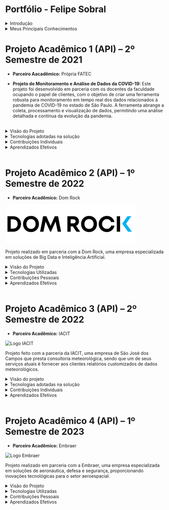 # Portfólio - Felipe Sobral

<details>
<summary>Introdução</summary>
<br>

![Profile](https://github.com/SoSoJigsaw/Portfolio/blob/main/Imagens/profile.jpeg)
  
Sou estudante do 6º semestre de Tecnologia em Banco de Dados na FATEC São José dos Campos, onde tive a oportunidade de aplicar conhecimentos acadêmicos em projetos práticos voltados ao mercado. Através da metodologia de Aprendizado por Projetos Integradores (API), desenvolvi soluções reais para empresas parceiras, aprimorando minhas habilidades técnicas em Python, Java, JavaScript/TypeScript e SQL (Oracle, SQL Server e PostgreSQL), além de fortalecer minha experiência em metodologias ágeis, como SCRUM.

Essas experiências me prepararam para enfrentar desafios do mercado de tecnologia, onde a capacidade de solucionar problemas e a colaboração em equipe são tão valorizadas quanto o domínio técnico.

[![portfolio](https://img.shields.io/badge/my_portfolio-000?style=for-the-badge&logo=ko-fi&logoColor=white)](https://github.com/SoSoJigsaw) 
[![linkedin](https://img.shields.io/badge/linkedin-0A66C2?style=for-the-badge&logo=linkedin&logoColor=white)](https://www.linkedin.com/in/sosojigsaw/)
</details>


<details>  
  <summary>Meus Principais Conhecimentos</summary>
  <br>
  <details>
  <summary>Python</summary>
    <br>
  Desenvolvo em Python desde 2021. Já utilizei a linguagem nos paradigmas procedural e orientado ao objeto. Utilizei o Python tanto para desenvolvimento web, utilizando para isso o microserviço Flask, quanto para análise e tratamento de dados, utilizando o Pandas e Numpy. Em alguns momentos, utilizei o Python também para automatizar processos, como alimentar o banco de dados com uma rotina usando SQLAlchemy para a conexão, e automatizar o processo de baixar uma base de dados disponibilizado em um site através de um script que usa Selenium para simular as ações em um navegador.

Logo, pode-se dizer que em Python eu tenho domínio na criação de scripts para automação de tarefas, análise de dados e desenvolvimento web:
- **Flask** : Experiência na construção de APIs RESTful e aplicações web escaláveis.
- **Pandas** : Habilidade em manipulação, análise e visualização de grandes volumes de dados.
- **NumPy** : Capacidade de realizar operações matemáticas complexas e manipulação de arrays.
- **Data Cleaning** : Competência na limpeza e transformação de dados para garantir análises precisas.
- **Automação** : Proficiência em automatizar processos de coleta e processamento de dados.
- **Visualização de Dados** : Criação de dashboards interativos para facilitar a interpretação de dados. Criação de visualizações gráficas e não-gráficas desses dados.
</details>


  <details>
  <summary>Java</summary>
<br>
Desenvolvo em Java desde 2022. Utilizei a linguagem principalmente para desenvolver o back-end de aplicações web, utilizando para isso o framework Spring Boot com o auxílio do Hibernate, e aplicações desktop, utilizando para isso o JavaFX.
</details>


<details>
<summary>PL/SQL</summary>
<br>
Utilizo o PL/SQL desde 2022, já tendo contato com comandos DDL, DCL e DML da linguagem. Relacionado a isso, eu já arquitetei a modelagem do banco de dados nos modelos Conceitual, Lógico e Físico. Em se tratando de SGBDs, tive experiência com os bancos Oracle, SQL Server e PostgreSQL, criando tabelas, fazendo o insert de novos dados, criando constraints e regras gerais do banco, e administrando o banco de uma forma geral.
</details>


<details>
<summary>SCRUM</summary>
<br>
Tenho contato com o SCRUM desde o primeiro semestre da faculdade, em 2021, sendo que desde então todos os projetos acadêmicos em que participei utilizaram essa metodologia ágil para o gerenciamento da equipe como requisito. Tive experiência como Scrum Master da equipe, onde assumi o posto de líder responsável por organizar a equipe e buscar soluções para as dificuldades apresentadas. Fui também Product Owner (PO) em duas oportunidades, sendo responsável pelo desenvolvimento do produto ao criar o backlog, e pelo diálogo com o cliente em busca de atender as suas necessidades.
</details>

<details>
<summary>JavaScript e TypeScript</summary>
<br>
Desenvolvo com javascript desde 2022, tendo pleno conhecimento tanto dos frameworks de backend quantos os de frontend.
Compreendo perfeitamente todos os conceitos web como o DOM, e conceitos específicos dos frameworks mais utilizados pelo 
mercado ultimamente, como a modularização, presente por exemplo no vue.js e react.
</details>
</details>

# Projeto Acadêmico 1 (API) – 2º Semestre de 2021

- **Parceiro Aacadêmico:** Própria FATEC

- **Projeto de Monitoramento e Análise de Dados da COVID-19:** Este projeto foi desenvolvido em parceria com os docentes da faculdade ocupando o papel de clientes, com o objetivo de criar uma ferramenta robusta para monitoramento em tempo real dos dados relacionados à pandemia de COVID-19 no estado de São Paulo. A ferramenta abrange a coleta, processamento e visualização de dados, permitindo uma análise detalhada e contínua da evolução da pandemia.
<br>

<details>
<summary>Visão do Projeto</summary>
<br>

![Foto do Projeto](https://raw.githubusercontent.com/SoSoJigsaw/Carcara/main/Sprint%201/picture/2%20new.jpg)
![GIF do Projeto](https://raw.githubusercontent.com/SoSoJigsaw/Carcara/refs/heads/main/Sprint%201/GIFs/PANDEMIA%20ESTRUTURADA%20GIF%203.gif)
![GIF do Projeto 2](https://raw.githubusercontent.com/SoSoJigsaw/Carcara/refs/heads/main/Sprint%201/GIFs/PANDEMIA%20ESTRUTURADA%20GIF%204.gif)
 
- O problema central abordado pelo projeto foi a necessidade de monitoramento contínuo e preciso da pandemia de COVID-19. Com a grande quantidade de dados gerados diariamente, havia uma dificuldade em consolidar essas informações de forma acessível e útil para o cliente, que tinha um interesse por acompanhar o avanço da pandemia em nosso Estado.
- A solução entregue foi uma aplicação web que coleta, processa e visualiza dados da COVID-19 em tempo real. Utilizando tecnologias como Flask, Pandas e diversas bibliotecas Python, a aplicação oferece dashboards interativos que mostram a evolução dos casos, óbitos, vacinação, ocupação de leitos e índices de isolamento social. Além disso, foram implementadas funcionalidades de filtragem de dados por data e município, proporcionando uma análise detalhada e customizada.

[Repositório do Projeto](https://github.com/SoSoJigsaw/Carcara)
</details>

<details>
<summary>Tecnologias adotadas na solução</summary>
<br>
  
- **Python**: Fundamental para o desenvolvimento dos scripts de coleta e processamento de dados. A linguagem foi escolhida por sua simplicidade e poderosas bibliotecas para análise de dados.
- **Selenium**: Utilizado para automações de requests persistentes, onde era necessário fazer o download através de uma requisição web diariamente para atualizar com os dados mais atuais da pandemia. Como o dataset utilizado não dispunha de uma API, havia essa necessidade de reproduzir comandos humanos em um navegador, para assim poder baixar os dados atualizados pela identificação de certos elementos imutáveis na página.
- **Flask**: Utilizado para construir a API e o backend da aplicação web. Flask foi escolhido devido à sua flexibilidade e capacidade de criar aplicações web escaláveis.
- **Pandas**: Essencial para a manipulação e análise dos dados coletados. Pandas permitiu a transformação e limpeza dos dados de forma eficiente.
- **NumPy**: Utilizado para operações matemáticas e manipulação de arrays, complementando as funcionalidades do Pandas.
</details>

<details>
<summary>Contribuições Individuais</summary>
<br>
Minhas principais contribuições para o projeto incluíram:

- **Desenvolvimento de Scripts de Coleta de Dados**:
  Fui responsável por desenvolver scripts automatizados que coletam dados de diversas fontes, como arquivos CSV armazenados localmente e dados disponibilizados online. Utilizando a biblioteca `glob`, automatizei a identificação e leitura dos arquivos mais recentes, garantindo que a aplicação sempre tivesse acesso aos dados mais atualizados.

- **Processamento e Limpeza de Dados**:
  Utilizei `Pandas` para realizar operações de limpeza e transformação dos dados. Isso incluiu a remoção de duplicatas, tratamento de valores ausentes e padronização de formatos de data. A limpeza de dados é crucial para garantir a precisão das análises, e consegui implementar uma pipeline eficiente que trata grandes volumes de dados de forma rápida e precisa.

- **Desenvolvimento da Aplicação Flask**:
  No backend, utilizei o `Flask` para criar uma API RESTful que serve os dados processados para a interface web. Implementei rotas que permitem a consulta de dados filtrados por data e município, e configurei o servidor para suportar múltiplas requisições simultâneas, garantindo a escalabilidade da aplicação.

- **Visualização de Dados**:
  Criei dashboards interativos utilizando bibliotecas como `Matplotlib` e `Plotly`, que permitiram visualizar a evolução dos casos, óbitos, vacinação, ocupação de leitos e índices de isolamento social. As visualizações são atualizadas em tempo real, proporcionando uma ferramenta poderosa para a tomada de decisões informadas.

- **Integração de Múltiplas Fontes de Dados**:
  Combinei dados de diferentes fontes para criar um banco de dados unificado e coerente. Isso envolveu a junção de dataframes, o tratamento de colunas inconsistentes e a agregação de informações complementares. A integração de dados foi fundamental para fornecer uma visão holística da situação da pandemia.
</details>

<details>
<summary>Aprendizados Efetivos</summary>
<br>
  <details>  
  <summary>Hard Skills</summary>
<br>

| Hard Skills           | Descrição                                                                                           |
|-----------------------|-----------------------------------------------------------------------------------------------------|
| **Python**            | Desenvolvimento avançado de scripts e aplicações, especialmente para automação de tarefas e análise de dados. |
| **Pandas**            | Proficiência em operações complexas de limpeza e transformação de dados, manipulação de grandes datasets e geração de análises precisas. |
| **Flask**             | Desenvolvimento de APIs RESTful e backend de aplicações web, incluindo configuração de servidor e gerenciamento de rotas. |
| **NumPy**             | Realização de cálculos matemáticos avançados e manipulação de arrays multidimensionais.               |
| **Data Cleaning**     | Habilidade de identificar e corrigir problemas nos dados, garantindo a integridade e a qualidade das análises. |
| **Visualização de Dados** | Criação de gráficos e dashboards interativos que facilitam a interpretação de grandes volumes de dados. |
  </details>

  <details>
  <summary>Soft Skills</summary>
<br> 
    
| Soft Skills           | Descrição                                                                                           |
|-----------------------|-----------------------------------------------------------------------------------------------------|
| **Comunicação Assertiva**        | Durante o projeto, a comunicação foi essencial para alinhar as expectativas com a equipe. Participei ativamente de reuniões semanais, apresentando o progresso e discutindo desafios técnicos. Minha habilidade de comunicar ideias complexas de maneira clara foi fundamental para o sucesso do projeto. |
| **Gerenciamento de Tempo** | Trabalhei com prazos apertados e múltiplas tarefas simultâneas. Utilizei técnicas de gerenciamento de tempo, como a priorização de tarefas e o uso de listas de verificação, para garantir que todas as entregas fossem concluídas dentro dos prazos estabelecidos. |
| **Pensamento Analítico** | A análise detalhada dos dados foi crucial para identificar padrões e tendências na evolução da pandemia. Utilizei minhas habilidades analíticas para interpretar os dados de forma crítica, proporcionando insights valiosos para a tomada de decisões. |
| **Resiliência**           | Trabalhei com prazos curtos e dados inconsistentes, superando obstáculos para entregar soluções viáveis. |
| **Autonomia**             | Executei grande parte do projeto de forma independente, tomando decisões por conta própria.       |
  </details>
</details>
<br>

# Projeto Acadêmico 2 (API) – 1º Semestre de 2022

- **Parceiro Acadêmico:** Dom Rock

![Logo DomRock](https://github.com/SoSoJigsaw/Portfolio/blob/main/Imagens/domrock.png)

Projeto realizado em parceria com a Dom Rock, uma empresa especializada em soluções de Big Data e Inteligência Artificial.
<br>

<details>
<summary>Visão do Projeto</summary>
<br>

![Foto do Projeto](https://github.com/fluffyfatec/Dom_Rock/raw/main/GIT/cabecario2.jpg)
![GIF do Projeto](https://github.com/fluffyfatec/Dom_Rock/raw/main/GIT/prototipo.gif)
  
- O objetivo foi desenvolver uma API robusta e eficiente para a gestão e análise de dados, que fosse capaz de suportar grandes volumes de informações e múltiplos usuários simultaneamente.
- O projeto consistiu na criação de uma API para integração, processamento e gerenciamento de dados provenientes de diversas fontes. A API foi projetada com foco em escalabilidade, segurança e performance, permitindo a geração de relatórios e análises avançadas para suportar a tomada de decisão dos clientes da Dom Rock.

[Repositório do Projeto](https://github.com/fluffyfatec/Dom_Rock)
</details>

<details>
<summary>Tecnologias Utilizadas</summary>
<br>

- **Java:** Escolhida pela sua robustez, portabilidade e vasto ecossistema de bibliotecas e frameworks, facilitando o desenvolvimento de aplicações escaláveis e de alta performance.
- **Spring Boot:** Framework que simplifica o desenvolvimento de aplicações Java, oferecendo configuração automática, suporte a segurança, e fácil gerenciamento de dependências.
- **JavaFX:** Utilizado para a criação de interfaces gráficas, proporcionando uma experiência de usuário rica e interativa.
- **PL/SQL:** Utilizado para a manipulação e gestão dos dados no banco de dados, garantindo eficiência nas operações e integridade dos dados.
- **SCRUM:** Metodologia ágil adotada para gerenciar o projeto de forma iterativa e incremental, promovendo a colaboração e a adaptabilidade da equipe.
</details>

<details>
<summary>Contribuições Pessoais</summary>
<br>

Durante o desenvolvimento deste projeto, minhas contribuições foram diversas e abrangentes, focando em assegurar a entrega de uma solução técnica sólida e funcional.

<details>
<summary>Desenvolvimento do Back-end</summary>
<br>

- **Criação de Serviços RESTful:** Utilizei Java e Spring Boot para desenvolver uma série de serviços RESTful. Esses serviços foram responsáveis por manipular e integrar dados provenientes de diversas fontes, garantindo escalabilidade e alta performance. Implementações específicas incluíram endpoints para criação, leitura, atualização e exclusão de dados (CRUD), bem como serviços para autenticação e autorização de usuários.
- **Implementação de Segurança:** Integrei o Spring Security para implementar medidas robustas de segurança na API. Isso incluiu a configuração de autenticação baseada em tokens JWT (JSON Web Tokens), controle de acesso baseado em roles (papéis) de usuário, e proteção contra ataques comuns como CSRF (Cross- Site Request Forgery).
</details>

<details>
<summary>Integração com Banco de Dados</summary>
<br>
  
- **Modelagem de Dados:** Utilizando PL/SQL, fui responsável por modelar o banco de dados, criando tabelas, views, stored procedures e triggers. A modelagem foi projetada para otimizar o desempenho das consultas e garantir a integridade referencial dos dados.
- **Consultas Eficientes:** Escrevi queries complexas e otimizadas para suportar grandes volumes de dados. Utilizei técnicas como índices, joins eficientes e subconsultas para melhorar a performance das operações de leitura e escrita no banco de dados.
</details>

<details>
<summary>Desenvolvimento de Interfaces Gráficas</summary>
<br>

- **Interfaces com JavaFX:** Desenvolvi interfaces gráficas utilizando JavaFX, permitindo uma interação intuitiva e responsiva com a aplicação. As interfaces incluíam dashboards para visualização de dados, formulários para entrada de informações, e componentes visuais para a navegação na aplicação.
</details>

<details>
<summary>Gestão de Equipe e Metodologias Ágeis</summary>
<br>

- **Product Owner:** Assumi o papel de Product Owner, criando e priorizando o backlog do produto em alinhamento com os requisitos do parceiro acadêmico. Isso envolveu a definição de histórias de usuário, critérios de aceitação e a comunicação constante com os stakeholders para garantir que as entregas atendiam às expectativas.
</details>
</details>

<details>
<summary>Aprendizados Efetivos</summary>
<br>
<details>
<summary>Hard Skills</summary>
<br>
  
| Hard Skills           | Descrição                                                                                           |
|-----------------------|-----------------------------------------------------------------------------------------------------|
| **Java**              | Aprimorei minhas habilidades em Java, focando em práticas avançadas de programação, como a utilização de padrões de design (Design Patterns) para assegurar um código limpo e sustentável. |
| **PL/SQL**            | Aprofundei meus conhecimentos em PL/SQL, escrevendo scripts complexos para manipulação de dados e otimização de consultas. |
| **JavaFX**            | Desenvolvi interfaces gráficas avançadas, utilizando bindings, event handling e customização de componentes visuais para melhorar a experiência do usuário. |
</details>

<details>
<summary>Soft Skills</summary>
<br>

| Soft Skills           | Descrição                                                                                           |
|-----------------------|-----------------------------------------------------------------------------------------------------|
| **Trabalho em Equipe** | Fomentei um ambiente de colaboração, trabalhando efetivamente com colegas de equipe para superar desafios técnicos e cumprir prazos. |
| **Liderança Técnica**             | Coordenei discussões técnicas e orientei a equipe sobre soluções envolvendo integração de sistemas.   |
| **Negociação e Alinhamento**      | Alinhei expectativas e negociei ajustes nos requisitos do projeto, mantendo o progresso sem atritos. |
| **Colaboração**                   | Trabalhei em estreita colaboração com a equipe, contribuindo para revisões de código e conhecimento compartilhado. |
</details>
</details>
<br>

# Projeto Acadêmico 3 (API) – 2º Semestre de 2022

- **Parceiro Acadêmico:** IACIT

![Logo IACIT](https://www.iacit.com.br/imgs/meta-image.jpg)

Projeto feito com a parceria da IACIT, uma empresa de São José dos Campos que presta consultoria meteorológica, sendo que um de seus serviços atuais é fornecer aos clientes relatórios customizados de dados meteorológicos.

<details>
<summary>Visão do projeto</summary>
<br>

![Foto do Projeto](https://github.com/fluffyfatec/Iacit/raw/Sprint-1/GIT/cabecario%20(3).jpg)
![GIF do Projeto](https://github.com/fluffyfatec/Iacit/raw/Sprint-2/GIT/VID-20221009-WA0013%20(2).gif)
  
Como a empresa trabalhava processando muitas informações manualmente, ela acabava por perder tempo, desperdiçando recursos com esse processo. Por isso, a empresa precisava da criação de um sistema que permitisse realizar a importação dos dados meteorológicos, bem como armazená- los em uma base de dados, para posteriormente gerar os relatórios desejados por seus clientes.

Dessa forma, o projeto visava desenvolver uma aplicação web para a empresa que possibilite a automatização desde o download, o processamento dos dados e a persistência dos dados no banco de dados de forma simplificada. Além disso, a aplicação aspirava possibilitar realizar a filtragem desses dados por temperatura, umidade, estações, vento, pressão atmosférica, radiação global e precipitação, além de possibilitar diversas visualizações desses dados. Por fim, a aplicação objetivava a criação de diferentes níveis de usuários juntamente com o painel administrativo, possibilitando a exportação dos relatórios a partir dos dados.

[Repositório do Projeto](https://github.com/fluffyfatec/Iacit)
</details>

<details>
<summary>Tecnologias adotadas na solução</summary>
<br>

- **HTML5 / CSS3 / Javascript (EC6)** : O front- end da aplicação foi desenvolvida em HTML para marcação de hipertexto, CSS3 para estilização da página, e Javascript (EC6) para utilização do AJAX, permitindo assim enviar e receber dados assincronamente do servidor web e evitar o recarregamento da página inteira sem a necessidade de uma nova solicitação, também para criar paginação personalizada, utilizar jsPDF para a geração de PDFs dos gráficos, e enviar variáveis ao servidor por requisições GET através da url da página.
- **Spring Boot** : O back-end da aplicação web foi realizada através do Spring Boot, onde foi definida toda a estrutura do projeto do lado servidor, criando para isso os packages controller, dto, modal, report, repository e service. Os controllers foram criados para gerenciar os endpoints e definir suas lógicas, o dto e o modal foram criados para mapear as entidades do banco de dados na aplicação, o report foi para definir classes que contém a lógica de criação dos PDFs que posteriormente seriam acessados em determinados endpoints dos controllers, o repository foi usado para criar interfaces que estendem o JpaRepository para declarar querys que serão utilizadas na lógica dos controllers, e o service foi usado para conter classes que encapsulam a lógica de negócios da aplicação e para expor serviços que podem ser acessados pelos controllers, como as ações de deletar e atualizar usuário ou a validação do login por um usuário.
- **Python** : O Python foi utilizado para analisar e tratar os dados meteorológicos que seriam utilizados na aplicação, e também para a criação de script de automação do povoamento do banco de dados por esses mesmos dados. Os dados precisaram primeiro serem tratados pelo Pandas para posteriormente serem analisados pela mesma biblioteca, e a criação do script de automação do povoamento foi realizado com o uso da biblioteca SQLAlchemy, que permitiu a utilização de comandos SQL dentro do Python, automatizando o processo de inserts à medida que os dados eram tratados. Foi utilizado o paradigma da orientação ao objeto nesse script, o que reduziu a reutilização de código e permitiu o processamento progressivo de toda a lógica do script ao permitir o acesso de uma classe às demais classes.
- **PostgreSQL** : O PostgreSQL foi o SGBD escolhido para a criação do banco de dados exigido no projeto. Através dele, foi feita toda a modelagem e administração do banco, que foi responsável por armazenar todos os dados meteorológicos que foram utilizados para o dashboard da aplicação e para o CRUD de usuários. Além da criação das tabelas e constraints, e inserts realizados, a aplicação necessitou do uso de views que limitavam o acesso aos dados pelo usuário final, triggers para permitir a criação de uma tabela de auditoria que faz um controle de todas as modificações realizadas por um usuário nas tabelas de interesse, e a criação de índices para as tabelas para melhorar o desempenho de consultas, redução de tempo de resposta, otimização da utilização de memória e, por fim, trazer melhorias em operações de junção, que foram muito utilizadas no projeto.
</details>

<details>
<summary>Contribuições Individuais</summary>
<br>

Em grande parte do projeto eu trabalhei no back-end da aplicação, e em alguns momentos ajudei também no front-end.

<details>
<summary>Script de Automação do povoamento do banco</summary>
<br>

No back-end, fui responsável por:

- criar um script no Python que recebia os dados meteorológicos de uma base de dados disponibilizado em um servidor web através de um request, toda vez que o script era executado ele fazia o request e verificava se havia novos dados para serem baixados. Se houvesse novos dados, ele os baixava para um diretório reservado do projeto.

- O script acessava em loop todos os dados baixados no diretório e fazia o tratamento deles utilizando Pandas, mudando seus tipos e formatação de forma que depois de tratados estivessem em um formato adequado à lógica das tabelas do banco de dados criado.

- Assim que terminava o tratamento desses dados, os dataframes eram enviados à outro método que fazia a rotina de enviar esses dados ao banco de dados, fazendo inserts nas tabelas devidas, usando para isso o SQLAlchemy para criar a conexão com o banco e utilizar comandos de SQL puro dentro do Python. Essa rotina incluía tratamento de erros, evitando a duplicação de dados no banco, redundância, e quebra de constraints de chave primária. O script foi otimizado, permitindo que a tentativa de envio de dados ao banco, ou seja, a execução do comando SQL, só acontecesse caso o dataframe trouxesse novos dados.

[Veja mais detalhes](https://github.com/SoSoJigsaw/Portfolio/blob/main/Detalhes%20das%20Contribui%C3%A7%C3%B5es/ScriptDeAutomacao.md)
</details>

<details>
<summary>Geração de Relatórios</summary>
<br>

[Veja mais detalhes](https://github.com/SoSoJigsaw/Portfolio/blob/main/Detalhes%20das%20Contribui%C3%A7%C3%B5es/RelatoriosPDF.md)
</details>

<details>
<summary>Geração de PDFs dos gráficos</summary>
<br>

No front- end, eu ajudei em partes na estilização das páginas. No entanto, fui responsável por criar o método que gerava o PDF dos gráficos. Para isso:

- eu usei uma biblioteca do JavaScript chamada jsPDF, que estilizou o PDF e incluiu o gráfico nele, gráfico esse que foi convertido de elemento canvas HTML em um arquivo de imagem PNG e possibilitou dentro do mesmo método o download em PDF

[Veja mais detalhes](https://github.com/SoSoJigsaw/Portfolio/blob/main/Detalhes%20das%20Contribui%C3%A7%C3%B5es/PDFsGraficos.md)
</details>
</details>

<details>
<summary>Aprendizados Efetivos</summary>
<br>
<details>
<summary>Hard Skills</summary>
<br>

| Hard Skills                                      | Descrição                                                                                           |
|--------------------------------------------------|-----------------------------------------------------------------------------------------------------|
| **Interação e persistência de dados com o banco de dados** | Desenvolvi habilidades na escrita de código para interagir com banco de dados, considerando questões de segurança, integridade de dados e boas práticas, como o uso de transações e validação de dados. Utilizei a biblioteca SQLAlchemy no Python para realizar essas operações. |
| **Paradigma da Programação Orientada a Objetos (POO) em Python** | Ganhei autonomia no uso de POO em Python, aplicando conceitos como encapsulamento, herança e polimorfismo. Reduzi redundâncias no código utilizando a reusabilidade de métodos e parâmetros. |
| **Manipulação de arquivos e requisições no Python** | Dominei a manipulação de arquivos e diretórios no Python com os módulos "os", "zipfile", "shutil", e utilizei o "requests" para fazer requisições HTTP. Manipulei dados em formato CSV com o "pandas". |
| **Geração de logs e tratamento de exceções em Python** | Adquiri autonomia para gerar logs e tratar exceções em Python, utilizando `try`, `except` e `raise` para melhorar a depuração e o controle de erros no código. |
| **Aprimoramento no tratamento e análise de dados usando Pandas** | Aperfeiçoei habilidades em manipulação e transformação de dados com Pandas, realizando tarefas como renomeação de colunas, tratamento de valores nulos e conversão de tipos de dados. |
| **Manipulação de PDFs através do Java**          | Desenvolvi habilidades na criação e manipulação de PDFs com Java, utilizando loops e listas de objetos para povoar documentos com dados variáveis. |
| **Utilização da arquitetura MVC no SpringBoot**  | Aprendi a criar métodos de requisição no Controller do Spring, utilizando anotações como `@GetMapping` e `@PathVariable`, e construí respostas HTTP com `ResponseEntity`. |
| **Manipulação de PDFs com JavaScript e HTML canvas** | Criei e manipulei PDFs com JavaScript, convertendo elementos HTML canvas em PNG e inserindo-os nos documentos gerados. |
</details>

<details>
<summary>Soft Skills</summary>
<br>
  
| Soft Skills                        | Descrição                                                                                           |
|------------------------------------|-----------------------------------------------------------------------------------------------------|
| **Organização e Priorização**      | Organizei tarefas críticas para garantir a conclusão do projeto dentro do prazo estipulado.          |
| **Proatividade**                   | Identifiquei melhorias e tomei a iniciativa de implementá-las, otimizando processos e scripts.       |
| **Autogestão**                     | Gerenciei minhas próprias responsabilidades e prazos, entregando soluções sem necessidade de supervisão constante. |
| **Atenção aos Detalhes**           | Garanti a integridade dos dados processados, identificando possíveis inconsistências durante a automação. |
</details>
</details>
<br>

# Projeto Acadêmico 4 (API) – 1º Semestre de 2023

- **Parceiro Acadêmico:** Embraer

![Logo Embraer](https://www.cnnbrasil.com.br/wp-content/uploads/2021/06/41152_476791AAE41C3D25.jpg)

Projeto realizado em parceria com a Embraer, uma empresa especializada em soluções de aeronáutica, defesa e segurança, proporcionando inovações tecnológicas para o setor aeroespacial.

<details>
<summary>Visão do Projeto</summary>
<br>

![Foto do Projeto](https://github.com/fluffyfatec/Projeto-Integrador-Embraer/blob/main/GIT/head.jpeg)
![Gif do Projeto](https://github.com/fluffyfatec/Projeto-Integrador-Embraer/raw/main/GIT/mockup-web.gif)

- O objetivo foi desenvolver uma aplicação robusta e eficiente para a integração e gerenciamento de dados de aeronaves, contribuindo para a otimização das operações e manutenção.
- O projeto consistiu na criação de uma API para integração, processamento e gerenciamento de dados provenientes de sistemas de monitoramento de aeronaves, manutenção e operações. A API foi projetada com foco em escalabilidade, segurança e performance, permitindo a geração de relatórios detalhados e visualização de dados em tempo real.

[Repositório do Projeto](https://github.com/fluffyfatec/Projeto-Integrador-Embraer)
</details>

<details>
<summary>Tecnologias Utilizadas</summary>
<br>

- **Vue.js:** Escolhido para a construção das interfaces de usuário devido à sua reatividade e facilidade de integração com outras bibliotecas, além de sua simplicidade e eficiência na criação de interfaces reativas e componentes reutilizáveis.
- **TypeScript:** Utilizado para adicionar tipagem estática ao JavaScript, melhorando a qualidade do código e facilitando a manutenção.
- **Pinia:** Gerenciador de estado escolhido por sua simplicidade e integração com Vue.js.
- **Vite:** Ferramenta de build moderna e rápida, utilizada para otimizar o desenvolvimento e a construção do projeto.
- **Axios:** Biblioteca para realizar requisições HTTP, essencial para comunicação entre o frontend e backend.
- **Spring Boot:** Framework utilizado para o desenvolvimento do backend devido à sua robustez e suporte para a criação de APIs RESTful.
- **SCRUM:** Metodologia ágil adotada para gerenciar o projeto de forma iterativa e incremental, promovendo a colaboração e a adaptabilidade da equipe.
</details>

<details>
<summary>Contribuições Pessoais</summary>
<br>

Durante o desenvolvimento deste projeto, minhas contribuições foram diversas e abrangentes, focando em várias áreas críticas do projeto.

<details>
<summary>Desenvolvimento do Back-end</summary>
<br>

- **Criação de Serviços RESTful:** Utilizei Spring Boot para desenvolver uma série de serviços RESTful. Esses serviços foram responsáveis por manipular e integrar dados provenientes de diversas fontes, garantindo escalabilidade e alta performance. Implementações específicas incluíram endpoints para criação, leitura, atualização e exclusão de dados (CRUD), bem como serviços para autenticação e autorização de usuários.
- **Implementação de Segurança:** Integrei o Spring Security para implementar medidas robustas de segurança na API. Isso incluiu a configuração de autenticação baseada em tokens JWT (JSON Web Tokens), controle de acesso baseado em roles (papéis) de usuário, e proteção contra ataques comuns como CSRF (Cross-Site Request Forgery).
- **Spring Boot:** Escolhido por sua capacidade de criar aplicações standalone de produção e seu ecossistema abrangente.
</details>

<details>
<summary>Integração com Banco de Dados</summary>
<br>

- **Mapeamento e manipulação de Dados do banco:** Utilizando JPA, fui responsável pelo mapeamento e manipulação do banco de dados através da API SpringBoot. O uso do JPA foi projetado para otimizar o desempenho das consultas e da persistência dos dados através da API, e também garantir a integridade referencial destes mesmos dados.
- **Hibernate:** Utilizado para facilitar a interação com o banco de dados, reduzindo o código boilerplate e aumentando a produtividade.
</details>

<details>
<summary>Desenvolvimento de Interfaces Gráficas</summary>
<br>

- **Interfaces com Vue.js:** Desenvolvi interfaces gráficas utilizando Vue.js, permitindo uma interação intuitiva e responsiva com a aplicação. As interfaces incluíam dashboards para visualização de dados, formulários para entrada de informações, e componentes visuais para a navegação na aplicação.
</details>

<details>
<summary>Gestão de Equipe e Metodologias Ágeis</summary>
<br>

- **Product Owner:** Assumi o papel de Product Owner, criando e priorizando o backlog do produto, garantindo que a equipe estivesse focada nas tarefas de maior valor para o cliente e alinhada com os objetivos do projeto.
</details>
</details>

<details>
<summary>Aprendizados Efetivos</summary>
<br>
<details>
<summary>Hard Skills</summary>
<br>

| Hard Skills           | Descrição                                                                                           |
|-----------------------|-----------------------------------------------------------------------------------------------------|
| **Vue.js**            | Aprimorei minhas habilidades em Vue.js, focando em práticas avançadas de programação, como a utilização de mixins, directives e componentes dinâmicos. |
| **Spring Boot**       | Dominei o desenvolvimento de APIs RESTful com Spring Boot, incluindo o uso de Spring Security, Spring Data JPA, Hibernate e testes de integração. |
| **TypeScript**        | Aprofundei meus conhecimentos em TypeScript, escrevendo scripts complexos para garantir a robustez e a segurança do código. |
</details>

<details>
<summary>Soft Skills</summary>
<br>
  
| Soft Skills                      | Descrição                                                                                           |
|----------------------------------|-----------------------------------------------------------------------------------------------------|
| **Gerenciamento de Stakeholders** | Mantive comunicação constante com a Embraer, ajustando as entregas de acordo com suas expectativas.  |
| **Adaptação a Padrões Externos**  | Adaptei-me rapidamente aos padrões técnicos e processos exigidos pela Embraer para atender suas normas. |
| **Resolução de Conflitos**        | Mediei conflitos entre requisitos e prazos, garantindo que o projeto permanecesse dentro do cronograma. |
| **Trabalho Sob Pressão**          | Trabalhei sob prazos rigorosos e exigências altas, mantendo a qualidade e entregando dentro do prazo. |
| **Foco em Resultados**            | Concentrei-me na entrega de um sistema que atendesse às expectativas da Embraer e fosse funcional dentro do prazo. |
</details>
</details>


